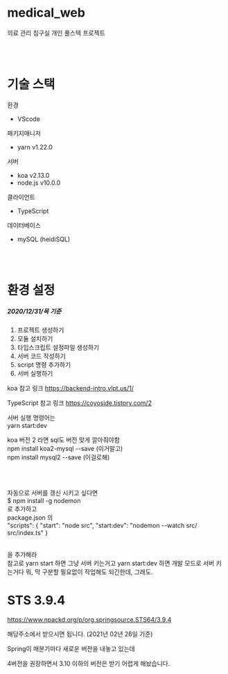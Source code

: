 # medical_web

의료 관리 침구실 개인 풀스텍 프로젝트

<br><br>

# 기술 스택

환경
- VScode

패키지매니저
- yarn v1.22.0

서버
- koa v2.13.0
- node.js v10.0.0

클라이언트
- TypeScript

데이터베이스
- mySQL (heidiSQL)


<br><br>

# 환경 설정

##### 2020/12/31/목 기준

1. 프로젝트 생성하기
2. 모듈 설치하기
3. 타입스크립트 설정파일 생성하기
4. 서버 코드 작성하기
5. script 명령 추가하기
6. 서버 실행하기

koa 참고 링크
https://backend-intro.vlpt.us/1/

TypeScript 참고 링크
https://coyoside.tistory.com/2



서버 실행 명령어는 <br> 
yarn start:dev


koa 버전 2 라면 sql도 버전 맞게 깔아줘야함 <br> 
npm install koa2-mysql --save (이거말고) <br>
npm install mysql2 --save (이걸로해)

<br><br>

자동으로 서버를 갱신 시키고 싶다면 <br>
$ npm install -g nodemon <br>
로 추가하고 <br>
package.json 의 <br>
  "scripts": {
    "start": "node src",
    "start:dev": "nodemon --watch src/ src/index.ts"
  }
  
  <br> 을 추가해라
<br>
참고로 yarn start 하면 그냥 서버 키는거고 yarn start:dev 하면 개발 모드로 서버 키는거다 뭐, 막 구분할 필요없이 작업해도 되긴한데, 그래도.



# STS 3.9.4

https://www.npackd.org/p/org.springsource.STS64/3.9.4

해당주소에서 받으시면 됩니다. (2021년 02년 26일 기준)

Spring이 매분기마다 새로운 버전을 내놓고 있는데

4버전을 권장하면서 3.10 이하의 버전은 받기 어렵게 해놨습니다.
